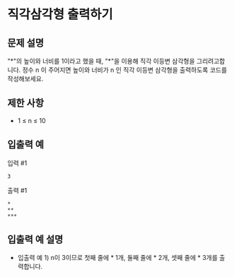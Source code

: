 <h1>직각삼각형 출력하기</h1>


<h2>문제 설명</h2>
"*"의 높이와 너비를 1이라고 했을 때, "*"을 이용해 직각 이등변 삼각형을 그리려고합니다. 정수 n 이 주어지면 높이와 너비가 n 인 직각 이등변 삼각형을 출력하도록 코드를 작성해보세요.


<h2>제한 사항</h2>


- 1 ≤ n ≤ 10


<h2>입출력 예</h2>

입력 #1
```
3
```
출력 #1
```
*
**
***
```

<h2>입출력 예 설명</h2>


- 입출력 예 1) n이 3이므로 첫째 줄에 * 1개, 둘째 줄에 * 2개, 셋째 줄에 * 3개를 출력합니다.
